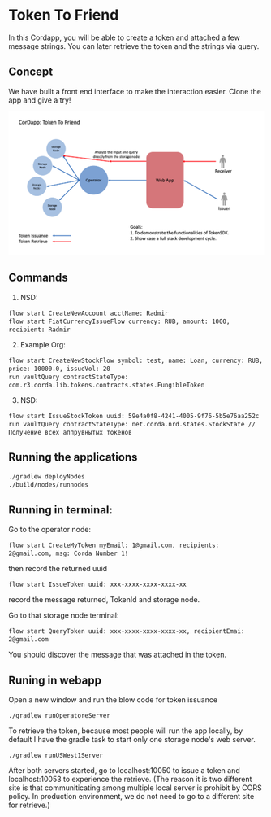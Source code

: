 # Token To Friend
In this Cordapp, you will be able to create a token and attached a few message strings. You can later retrieve the token and the strings via query. 

## Concept
We have built a front end interface to make the interaction easier. Clone the app and give a try! 
<p align="center">
  <img src="./diagram.png" alt="Corda" width="600">
</p>

## Commands
1. NSD:
 ```
flow start CreateNewAccount acctName: Radmir
flow start FiatCurrencyIssueFlow currency: RUB, amount: 1000, recipient: Radmir
 ```
2. Example Org:
 ```
flow start CreateNewStockFlow symbol: test, name: Loan, currency: RUB, price: 10000.0, issueVol: 20
run vaultQuery contractStateType: com.r3.corda.lib.tokens.contracts.states.FungibleToken
 ```
3. NSD:
 ```
flow start IssueStockToken uuid: 59e4a0f8-4241-4005-9f76-5b5e76aa252c
run vaultQuery contractStateType: net.corda.nrd.states.StockState // Получение всех аппрувнытых токенов
 ```
 
 ## Running the applications 
 ```
 ./gradlew deployNodes
 ./build/nodes/runnodes
 ```
 
 ## Running in terminal: 
 Go to the operator node: 
 ```
 flow start CreateMyToken myEmail: 1@gmail.com, recipients: 2@gmail.com, msg: Corda Number 1! 

 ```
 then record the returned uuid
 ```
 flow start IssueToken uuid: xxx-xxxx-xxxx-xxxx-xx
 ```
 record the message returned, TokenId and storage node.
 
 Go to that storage node terminal: 
 ```
 flow start QueryToken uuid: xxx-xxxx-xxxx-xxxx-xx, recipientEmai: 2@gmail.com
 ```
 
You should discover the message that was attached in the token. 

## Runing in webapp
Open a new window and run the blow code for token issuance
```
./gradlew runOperatoreServer
```
To retrieve the token, because most people will run the app locally, by default I have the gradle task to start only one storage node's web server. 
```
./gradlew runUSWest1Server
```
After both servers started, go to localhost:10050 to issue a token and localhost:10053 to experience the retrieve. (The reason it is two different site is that communiticating among multiple local server is prohibit by CORS policy. In production environment, we do not need to go to a different site for retrieve.)





